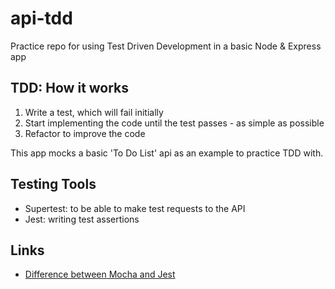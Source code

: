 # api-tdd

Practice repo for using Test Driven Development in a basic Node & Express app

## TDD: How it works

1) Write a test, which will fail initially
2) Start implementing the code until the test passes - as simple as possible
3) Refactor to improve the code

This app mocks a basic 'To Do List' api as an example to practice TDD with.

## Testing Tools
- Supertest: to be able to make test requests to the API
- Jest: writing test assertions

## Links
- [Difference between Mocha and Jest](https://www.merixstudio.com/blog/mocha-vs-jest/)
